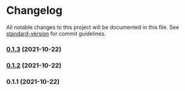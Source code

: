 # Changelog

All notable changes to this project will be documented in this file. See [standard-version](https://github.com/conventional-changelog/standard-version) for commit guidelines.

### [0.1.3](https://github.com/BETH-zhang/browser-detection/compare/v0.1.2...v0.1.3) (2021-10-22)

### [0.1.2](https://github.com/BETH-zhang/browser-detection/compare/v0.1.1...v0.1.2) (2021-10-22)

### 0.1.1 (2021-10-22)
